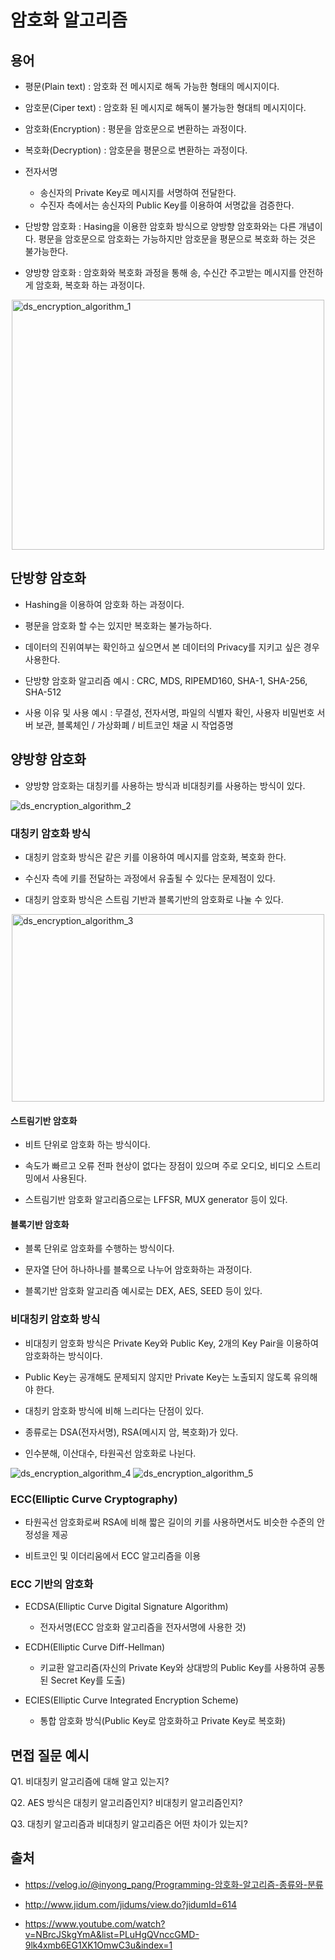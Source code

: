 # 암호화 알고리즘

## 용어
- 평문(Plain text)  : 암호화 전 메시지로 해독 가능한 형태의 메시지이다.

- 암호문(Ciper text) : 암호화 된 메시지로 해독이 불가능한 형대틔 메시지이다.

- 암호화(Encryption) : 평문을 암호문으로 변환하는 과정이다.

- 복호화(Decryption) : 암호문을 평문으로 변환하는 과정이다.

- 전자서명
  - 송신자의 Private Key로 메시지를 서명하여 전달한다.
  - 수진자 측에서는 송신자의 Public Key를 이용하여 서명값을 검증한다.

- 단방향 암호화 : Hasing을 이용한 암호화 방식으로 양방향 암호화와는 다른 개념이다. 평문을 암호문으로 암호화는 가능하지만 암호문을 평문으로 복호화 하는 것은 불가능한다.

- 양방향 암호화 : 암호화와 복호화 과정을 통해 송, 수신간 주고받는 메시지를 안전하게 암호화, 복호화 하는 과정이다.

<img src="img/ds_encryption_algorithm_1.png" alt="ds_encryption_algorithm_1" width="500" height="400" style="display: block; margin-left: auto; margin-right: auto;">

## 단방향 암호화
- Hashing을 이용하여 암호화 하는 과정이다.

- 평문을 암호화 할 수는 있지만 복호화는 불가능하다.

- 데이터의 진위여부는 확인하고 싶으면서 본 데이터의 Privacy를 지키고 싶은 경우 사용한다.

- 단방향 암호화 알고리즘 예시 : CRC, MDS, RIPEMD160, SHA-1, SHA-256, SHA-512

- 사용 이유 및 사용 예시 : 무결성, 전자서명, 파일의 식별자 확인, 사용자 비밀번호 서버 보관, 블록체인 / 가상화폐 / 비트코인 채굴 시 작업증명

## 양방향 암호화
- 양방향 암호화는 대칭키를 사용하는 방식과 비대칭키를 사용하는 방식이 있다.

<img src="img/ds_encryption_algorithm_2.png" alt="ds_encryption_algorithm_2" style="display: block; margin-left: auto; margin-right: auto;">

### 대칭키 암호화 방식
- 대칭키 암호화 방식은 같은 키를 이용하여 메시지를 암호화, 복호화 한다.

- 수신자 측에 키를 전달하는 과정에서 유출될 수 있다는 문제점이 있다.

- 대칭키 암호화 방식은 스트림 기반과 블록기반의 암호화로 나눌 수 있다.

<img src="img/ds_encryption_algorithm_3.png" alt="ds_encryption_algorithm_3" width="500" height="300" style="display: block; margin-left: auto; margin-right: auto;">

#### 스트림기반 암호화
- 비트 단위로 암호화 하는 방식이다.

- 속도가 빠르고 오류 전파 현상이 없다는 장점이 있으며 주로 오디오, 비디오 스트리밍에서 사용된다.

- 스트림기반 암호화 알고리즘으로는 LFFSR, MUX generator 등이 있다.

#### 블록기반 암호화
- 블록 단위로 암호화를 수행하는 방식이다.

- 문자열 단어 하나하나를 블록으로 나누어 암호화하는 과정이다.

- 블록기반 암호화 알고리즘 예시로는 DEX, AES, SEED 등이 있다.

### 비대칭키 암호화 방식
- 비대칭키 암호화 방식은 Private Key와 Public Key, 2개의 Key Pair을 이용하여 암호화하는 방식이다.

- Public Key는 공개해도 문제되지 않지만 Private Key는 노출되지 않도록 유의해야 한다.

- 대칭키 암호화 방식에 비해 느리다는 단점이 있다.

- 종류로는 DSA(전자서명), RSA(메시지 암, 복호화)가 있다.

- 인수분해, 이산대수, 타원곡선 암호화로 나뉜다.

<img src="img/ds_encryption_algorithm_4.png" alt="ds_encryption_algorithm_4">

<img src="img/ds_encryption_algorithm_5.png" alt="ds_encryption_algorithm_5">

### ECC(Elliptic Curve Cryptography)
- 타원곡선 암호화로써 RSA에 비해 짧은 길이의 키를 사용하면서도 비슷한 수준의 안정성을 제공

- 비트코인 및 이더리움에서 ECC 알고리즘을 이용

### ECC 기반의 암호화
- ECDSA(Elliptic Curve Digital Signature Algorithm)
  - 전자서명(ECC 암호화 알고리즘을 전자서명에 사용한 것)

- ECDH(Elliptic Curve Diff-Hellman)
  - 키교환 알고리즘(자신의 Private Key와 상대방의 Public Key를 사용하여 공통된 Secret Key를 도출)

- ECIES(Elliptic Curve Integrated Encryption Scheme)
  - 통합 암호화 방식(Public Key로 암호화하고 Private Key로 복호화)


## 면접 질문 예시
Q1. 비대칭키 알고리즘에 대해 알고 있는지?

Q2. AES 방식은 대칭키 알고리즘인지? 비대칭키 알고리즘인지?

Q3. 대칭키 알고리즘과 비대칭키 알고리즘은 어떤 차이가 있는지?

## 출처
- https://velog.io/@inyong_pang/Programming-암호화-알고리즘-종류와-분류

- http://www.jidum.com/jidums/view.do?jidumId=614

- https://www.youtube.com/watch?v=NBrcJSkgYmA&list=PLuHgQVnccGMD-9lk4xmb6EG1XK1OmwC3u&index=1
